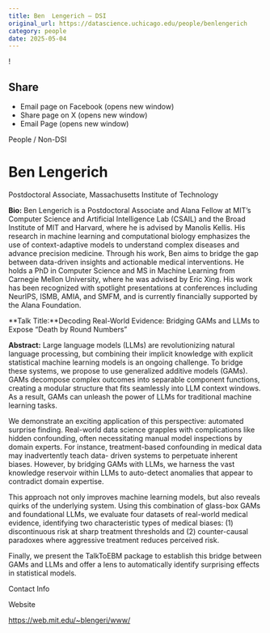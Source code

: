 ```yaml
---
title: Ben	Lengerich – DSI
original_url: https://datascience.uchicago.edu/people/benlengerich
category: people
date: 2025-05-04
---
```


<!-- Table-like structure detected -->

!

## Share

* Email page on Facebook (opens new window)
* Share page on X (opens new window)
* Email Page (opens new window)

<!-- Table-like structure detected -->

People / Non-DSI

# Ben Lengerich

Postdoctoral Associate, Massachusetts Institute of Technology

**Bio:** Ben Lengerich is a Postdoctoral Associate and Alana Fellow at MIT’s Computer Science and Artificial Intelligence Lab (CSAIL) and the Broad Institute of MIT and Harvard, where he is advised by Manolis Kellis. His research in machine learning and computational biology emphasizes the use of context-adaptive models to understand complex diseases and advance precision medicine. Through his work, Ben aims to bridge the gap between data-driven insights and actionable medical interventions. He holds a PhD in Computer Science and MS in Machine Learning from Carnegie Mellon University, where he was advised by Eric Xing. His work has been recognized with spotlight presentations at conferences including NeurIPS, ISMB, AMIA, and SMFM, and is currently financially supported by the Alana Foundation.

**Talk Title:**Decoding Real-World Evidence: Bridging GAMs and LLMs to Expose “Death by Round Numbers”

**Abstract:** Large language models (LLMs) are revolutionizing natural language processing, but combining their implicit knowledge with explicit statistical machine learning models is an ongoing challenge. To bridge these systems, we propose to use generalized additive models (GAMs). GAMs decompose complex outcomes into separable component functions, creating a modular structure that fits seamlessly into LLM context windows. As a result, GAMs can unleash the power of LLMs for traditional machine learning tasks.

We demonstrate an exciting application of this perspective: automated surprise finding. Real-world data science grapples with complications like hidden confounding, often necessitating manual model inspections by domain experts. For instance, treatment-based confounding in medical data may inadvertently teach data- driven systems to perpetuate inherent biases. However, by bridging GAMs with LLMs, we harness the vast knowledge reservoir within LLMs to auto-detect anomalies that appear to contradict domain expertise.

This approach not only improves machine learning models, but also reveals quirks of the underlying system. Using this combination of glass-box GAMs and foundational LLMs, we evaluate four datasets of real-world medical evidence, identifying two characteristic types of medical biases: (1) discontinuous risk at sharp treatment thresholds and (2) counter-causal paradoxes where aggressive treatment reduces perceived risk.

Finally, we present the TalkToEBM package to establish this bridge between GAMs and LLMs and offer a lens to automatically identify surprising effects in statistical models.

Contact Info

Website

<https://web.mit.edu/~blengeri/www/>